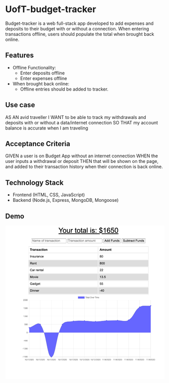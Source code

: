 # UofT-budget-tracker
Budget-tracker is a web full-stack app developed to add expenses and deposits to their budget with or without a connection. When entering transactions offline, users should populate the total when brought back online.

## Features
* Offline Functionality:
    * Enter deposits offline
    * Enter expenses offline
* When brought back online:
    * Offline entries should be added to tracker.

## Use case
AS AN avid traveller
I WANT to be able to track my withdrawals and deposits with or without a data/internet connection
SO THAT my account balance is accurate when I am traveling

## Acceptance Criteria
GIVEN a user is on Budget App without an internet connection
WHEN the user inputs a withdrawal or deposit
THEN that will be shown on the page, and added to their transaction history when their connection is back online.

## Technology Stack
* Frontend (HTML, CSS, JavaScript)
* Backend (Node.js, Express, MongoDB, Mongoose)

## Demo
![Demo](public/assets/imgs/demo.png)